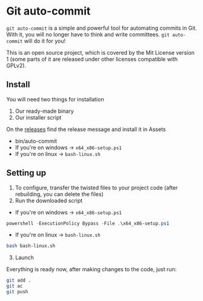 # Git auto-commit

`git auto-commit` is a simple and powerful tool for automating commits in Git. With it, you will no longer have to think and write committees. `git auto-commit` will do it for you!

This is an open source project, which is covered by the Mit License version 1 (some parts of it are released under other licenses compatible with GPLv2).

## Install

You will need two things for installation

1. Our ready-made binary
2. Our installer script

On the [releases](https://github.com/thefuture-industries/git-auto-commit/releases) find the release message and install it in Assets

-   bin/auto-commit
-   If you're on windows -> `x64_x86-setup.ps1`
-   If you're on linux -> `bash-linux.sh `

## Setting up

1. To configure, transfer the twisted files to your project code (after rebuilding, you can delete the files)
2. Run the downloaded script

-   If you're on windows -> `x64_x86-setup.ps1`

```powershell
powershell -ExecutionPolicy Bypass -File .\x64_x86-setup.ps1
```

-   If you're on linux -> `bash-linux.sh`

```bash
bash bash-linux.sh
```

3. Launch

Everything is ready now, after making changes to the code, just run:

```bash
git add .
git ac
git push
```
